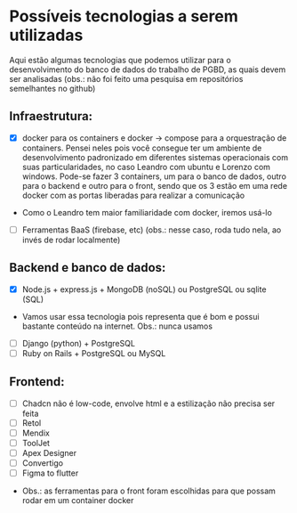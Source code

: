 # Possíveis tecnologias a serem utilizadas

Aqui estão algumas tecnologias que podemos utilizar para o desenvolvimento do banco de dados do trabalho de PGBD, as quais devem ser analisadas (obs.: não foi feito uma pesquisa em repositórios semelhantes no github)

## Infraestrutura: 
- [x]  docker para os containers e docker -> compose para a orquestração de containers. Pensei neles pois você consegue ter um ambiente de desenvolvimento padronizado em diferentes sistemas operacionais com suas particularidades, no caso Leandro com ubuntu e Lorenzo com windows. Pode-se fazer 3 containers, um para o banco de dados, outro para o backend e outro para o front, sendo que os 3 estão em uma rede docker com as portas liberadas para realizar a comunicação
  - Como o Leandro tem maior familiaridade com docker, iremos usá-lo
- [ ]  Ferramentas BaaS (firebase, etc) (obs.: nesse caso, roda tudo nela, ao invés de rodar localmente)

## Backend e banco de dados: 
- [x]  Node.js + express.js + MongoDB (noSQL) ou PostgreSQL ou sqlite (SQL)
  - Vamos usar essa tecnologia pois representa que é bom e possui bastante conteúdo na internet.
    Obs.: nunca usamos 
- [ ]  Django (python) + PostgreSQL
- [ ]  Ruby on Rails + PostgreSQL ou MySQL

## Frontend: 
- [ ] Chadcn não é low-code, envolve html e a estilização não precisa ser feita
- [ ] Retol
- [ ] Mendix
- [ ] ToolJet
- [ ] Apex Designer
- [ ] Convertigo
- [ ] Figma to flutter

- Obs.: as ferramentas para o front foram escolhidas para que possam rodar em um container docker